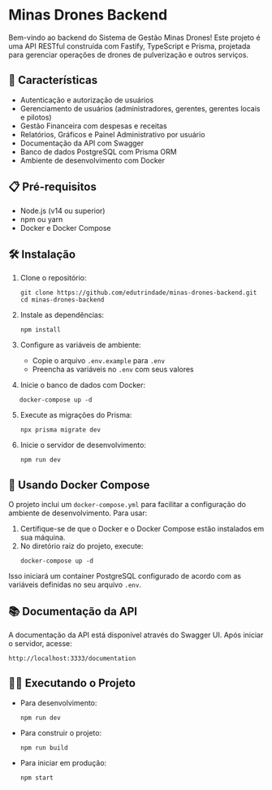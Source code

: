 # Minas Drones Backend

Bem-vindo ao backend do Sistema de Gestão Minas Drones! Este projeto é uma API RESTful construída com Fastify, TypeScript e Prisma, projetada para gerenciar operações de drones de pulverização e outros serviços.

## 🚀 Características

* Autenticação e autorização de usuários
* Gerenciamento de usuários (administradores, gerentes, gerentes locais e pilotos)
* Gestão Financeira com despesas e receitas
* Relatórios, Gráficos e Painel Administrativo por usuário
* Documentação da API com Swagger
* Banco de dados PostgreSQL com Prisma ORM
* Ambiente de desenvolvimento com Docker

## 📋 Pré-requisitos

* Node.js (v14 ou superior)
* npm ou yarn
* Docker e Docker Compose

## 🛠️ Instalação

1. Clone o repositório:

   ```
   git clone https://github.com/edutrindade/minas-drones-backend.git
   cd minas-drones-backend
   ```
2. Instale as dependências:

   ```
   npm install
   ```
3. Configure as variáveis de ambiente:

   * Copie o arquivo `.env.example` para `.env`
   * Preencha as variáveis no `.env` com seus valores
4. Inicie o banco de dados com Docker:

```
   docker-compose up -d
```

5. Execute as migrações do Prisma:

   ```
   npx prisma migrate dev
   ```
6. Inicie o servidor de desenvolvimento:

   ```
   npm run dev
   ```

## 🐳 Usando Docker Compose

O projeto inclui um `docker-compose.yml` para facilitar a configuração do ambiente de desenvolvimento. Para usar:

1. Certifique-se de que o Docker e o Docker Compose estão instalados em sua máquina.
2. No diretório raiz do projeto, execute:
   ```
   docker-compose up -d
   ```

Isso iniciará um container PostgreSQL configurado de acordo com as variáveis definidas no seu arquivo `.env`.

## 📚 Documentação da API

A documentação da API está disponível através do Swagger UI. Após iniciar o servidor, acesse:

```
http://localhost:3333/documentation
```

## 🏃‍♂️ Executando o Projeto

* Para desenvolvimento:
  ```
  npm run dev
  ```
* Para construir o projeto:
  ```
  npm run build
  ```
* Para iniciar em produção:
  ```
  npm start
  ```
